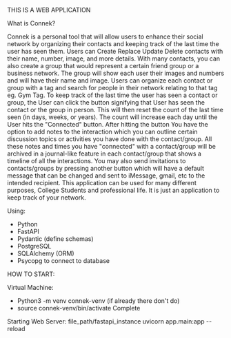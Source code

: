 THIS IS A WEB APPLICATION

What is Connek?

Connek is a personal tool that will allow users to enhance their social network by organizing their contacts and keeping track of the last time the user has seen them. Users can Create Replace Update Delete contacts with their name, number, image, and more details. With many contacts, you can also create a group that would represent a certain friend group or a business network. The group will show each user their images and numbers and will have their name and image. Users can organize each contact or group with a tag and search for people in their network relating to that tag eg. Gym Tag. To keep track of the last time the user has seen a contact or group, the User can click the button signifying that User has seen the contact or the group in person. This will then reset the count of the last time seen (in days, weeks, or years). The count will increase each day until the User hits the "Connected" button. After hitting the button You have the option to add notes to the interaction which you can outline certain discussion topics or activities you have done with the contact/group. All these notes and times you have "connected" with a contact/group will be archived in a journal-like feature in each contact/group that shows a timeline of all the interactions. You may also send invitations to contacts/groups by pressing another button which will have a default message that can be changed and sent to iMessage, gmail, etc to the intended recipient. This application can be used for many different purposes, College Students and professional life. It is just an application to keep track of your network.


Using:
- Python
- FastAPI
- Pydantic (define schemas)
- PostgreSQL
- SQLAlchemy (ORM)
- Psycopg to connect to database

HOW TO START:

Virtual Machine:
- Python3 -m venv connek-venv (if already there don't do)
- source connek-venv/bin/activate
Complete

Starting Web Server:
file_path/fastapi_instance
uvicorn app.main:app --reload
